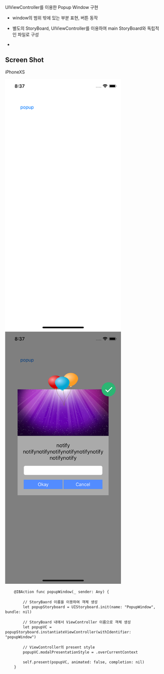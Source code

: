 UIViewController를 이용한 Popup Window 구현
* window의 범위 밖에 있는 부분 표현, 버튼 동작
* 별도의 StoryBoard, UIViewController를 이용하여 main StoryBoard와 독립적인 파일로 구성

* 


Screen Shot
---
iPhoneXS

<img src="./screen1.png" width="375"> <img src="./screen2.png" width="375">


```
    @IBAction func popupWindow(_ sender: Any) {
        
        // StoryBaord 이름을 이용하여 객체 생성
        let popupStoryboard = UIStoryboard.init(name: "PopupWindow", bundle: nil)
        
        // StoryBoard 내에서 ViewController 이름으로 객체 생성
        let popupVC = popupStoryboard.instantiateViewController(withIdentifier: "popupWindow")
        
        // ViewController의 present style
        popupVC.modalPresentationStyle = .overCurrentContext
        
        self.present(popupVC, animated: false, completion: nil)
    }
```
